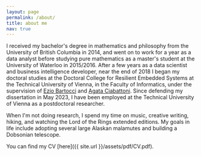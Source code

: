 ```yaml
---
layout: page
permalink: /about/
title: about me
nav: true
---
```


I received my bachelor's degree in mathematics and philosophy from the University of British Columbia in 2014, and went on to work for a year as a data analyst before studying pure mathematics as a master's student at the University of Waterloo in 2015/2016. After a few years as a data scientist and business intelligence developer, near the end of 2018 I began my doctoral studies at the Doctoral College for Resilient Embedded Systems at the Technical University of Vienna, in the Faculty of Informatics, under the supervision of [Ezio Bartocci](http://www.eziobartocci.com/) and [Agata Ciabattoni](https://www.logic.at/staff/agata/). Since defending my dissertation in May 2023, I have been employed at the Technical University of Vienna as a postdoctoral researcher.

When I'm not doing research, I spend my time on music, creative writing, hiking, and watching the Lord of the Rings extended editions. My goals in life include adopting several large Alaskan malamutes and building a Dobsonian telescope. 

You can find my CV [here]({{ site.url }}/assets/pdf/CV.pdf).





